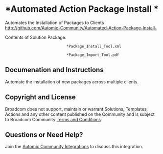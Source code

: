*Automated Action Package Install *
=============


Automates the Installation of Packages to Clients
http://github.com/Automic-Community/Automated-Action-Package-Install-

<!-- List of attached files -->
Contents of Solution Package:

						
								*Package_Install_Tool.xml
								
								*Package_Import_Tool.pdf
								
						


Documenation and Instructions
---

<p>Automate the installation of new packages across multiple clients.</p>

Copyright and License
---

Broadcom does not support, maintain or warrant Solutions, Templates, Actions and any other content published on the Community and is subject to Broadcom Community [Terms and Conditions](https://community.broadcom.com/termsandconditions)


Questions or Need Help? 
---
Join the [Automic Community Integrations](https://community.broadcom.com/communities/community-home?CommunityKey=83e49dd4-b93e-464a-a343-2bb1e51c13ec) to discuss this integration.
